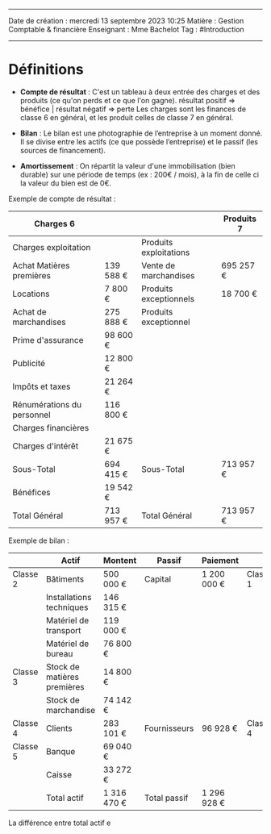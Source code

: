  ---

 Date de création : mercredi 13 septembre 2023 10:25
 Matière : Gestion Comptable & financière
 Enseignant : Mme Bachelot
 Tag : #Introduction

---

# Définitions 

- **Compte de résultat** : C'est un tableau à deux entrée des charges et des produits (ce qu'on perds et ce que l'on gagne). résultat positif => bénéfice | résultat négatif => perte
Les charges sont les finances de classe 6 en général, et les produit celles de classe 7 en général.

- **Bilan** : Le bilan est une photographie de l’entreprise à un moment donné. Il se divise entre les actifs (ce que possède l’entreprise) et le passif (les sources de financement).

- **Amortissement** : On répartit la valeur d'une immobilisation (bien durable) sur une période de temps (ex : 200€ / mois), à la fin de celle ci la valeur du bien est de 0€.


Exemple de compte de résultat :

| Charges 6                  |           |                        | Produits 7 |
| -------------------------- | --------- | ---------------------- | ---------- |
| Charges exploitation       |           | Produits exploitations |            |
| Achat Matières premières   | 139 588 € | Vente de marchandises  | 695 257 €  |
| Locations                  | 7 800 €   | Produits exceptionnels | 18 700 €   |
| Achat de marchandises      | 275 888 € | Produits exceptionnel  |            |
| Prime d'assurance          | 98 600 €  |                        |            |
| Publicité                  | 12 800 €  |                        |            |
| Impôts et taxes            | 21 264 €  |                        |            |
| Rénumérations du personnel | 116 800 € |                        |            |
| Charges financières        |           |                        |            |
| Charges d'intérêt          | 21 675 €  |                        |            |
| Sous-Total                 | 694 415 € | Sous-Total             | 713 957 €  |
| Bénéfices                  | 19 542 €  |                        |            |
| Total Général              | 713 957 € | Total Général          | 713 957 €  |

Exemple de bilan :

|          | Actif                       | Montent   | Passif       | Paiement    |          |
| -------- | --------------------------- | --------- | ------------ | ----------- | -------- |
| Classe 2 | Bâtiments                   | 500 000 € | Capital      | 1 200 000 € | Classe 1 |
|          | Installations techniques    | 146 315 € |              |             |          |
|          | Matériel de transport       | 119 000 € |              |             |          |
|          | Matériel de bureau          | 76 800 €  |              |             |          |
| Classe 3 | Stock de matières premières | 14 800 €  |              |             |          |
|          | Stock de marchandise        | 74 142 €  |              |             |          |
| Classe 4 | Clients                     |  283 101 €         | Fournisseurs |    96 928 €         | Classe 4 |
| Classe 5 | Banque                      | 69 040 €  |              |             |          |
|          | Caisse                      | 33 272 €  |              |             |          |
|          | Total actif                 |   1 316 470 €       | Total passif |      1 296 928 €       |          |

La différence entre total actif e